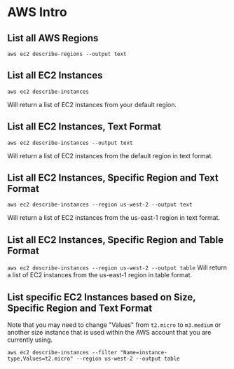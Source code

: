 # AWS Intro
## List all AWS Regions
`aws ec2 describe-regions --output text`

## List all EC2 Instances
`aws ec2 describe-instances`

Will return a list of EC2 instances from your default region.

## List all EC2 Instances, Text Format
`aws ec2 describe-instances --output text`

Will return a list of EC2 instances from the default region in text format.

## List all EC2 Instances, Specific Region and Text Format
`aws ec2 describe-instances --region us-west-2 --output text`

Will return a list of EC2 instances from the us-east-1 region in text format.

## List all EC2 Instances, Specific Region and Table Format
`aws ec2 describe-instances --region us-west-2 --output table`
Will return a list of EC2 instances from the us-east-1 region in table format.

## List specific EC2 Instances based on Size, Specific Region and Text Format
Note that you may need to change "Values" from `t2.micro` to `m3.medium` or another size instance that is used within the AWS account that you are currently using.

`aws ec2 describe-instances --filter "Name=instance-type,Values=t2.micro" --region us-west-2 --output table`
